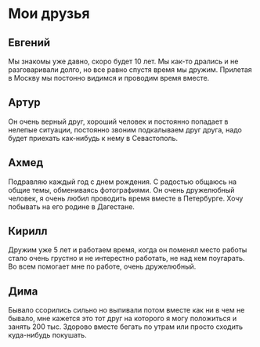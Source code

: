 # Мои друзья


## Евгений
Мы знакомы уже давно, скоро будет 10 лет. Мы как-то дрались и не разговаривали долго, но все равно спустя время мы дружим. Прилетая в Москву мы постонно видимся и проводим время вместе.

## Артур
Он очень верный друг, хороший человек и постоянно попадает в нелепые ситуации, постоянно звоним подкалываем друг друга, надо будет приехать как-нибудь к нему в Севастополь.

## Ахмед
Подравляю каждый год с днем рождения. С радостью общаюсь на общие темы, обмениваясь фотографиями.
Он очень дружелюбный человек, я очень любил проводить время вместе в Петербурге.
Хочу побывать на его родине в Дагестане.

## Кирилл
Дружим уже 5 лет и работаем время, когда он поменял место работы стало очень грустно и не интерестно работать, не над кем поугарать. 
Во всем помогает мне по работе, очень дружелюбный.

## Дима
Бывало ссорились сильно но выпивали потом вместе как ни в чем не бывало, мне кажется это тот друг на которого я могу положиться и занять 200 тыс.
Здорово вместе бегать по утрам или просто сходить куда-нибудь покушать.